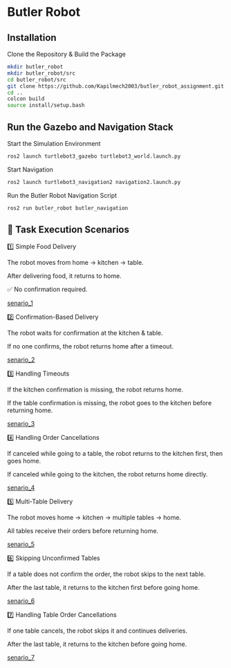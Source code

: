 # Butler Robot



## Installation
Clone the Repository & Build the Package

```bash
mkdir butler_robot
mkdir butler_robot/src
cd butler_robot/src
git clone https://github.com/Kapilmech2003/butler_robot_assignment.git
cd ..
colcon build
source install/setup.bash
```

## Run the Gazebo and Navigation Stack
Start the Simulation Environment
```bash
ros2 launch turtlebot3_gazebo turtlebot3_world.launch.py
```
Start Navigation
```bash
ros2 launch turtlebot3_navigation2 navigation2.launch.py
```
Run the Butler Robot Navigation Script
```bash
ros2 run butler_robot butler_navigation
```
## 📌 Task Execution Scenarios

1️⃣ Simple Food Delivery

The robot moves from home → kitchen → table.

After delivering food, it returns to home.

✅ No confirmation required. 

[senario_1](https://drive.google.com/file/d/1QwYb0c15ushAJMW0O8XUPT4Mamdo2WxD/view?usp=drive_link)

2️⃣ Confirmation-Based Delivery

The robot waits for confirmation at the kitchen & table.

If no one confirms, the robot returns home after a timeout.

[senario_2](https://drive.google.com/file/d/1vw5WRbhClEbJ2FXoAOgPbiy844hCCFJ-/view?usp=drive_link)

3️⃣ Handling Timeouts

If the kitchen confirmation is missing, the robot returns home.

If the table confirmation is missing, the robot goes to the kitchen before returning home.

[senario_3](https://drive.google.com/file/d/13z8vXckVLyVjkRMzzcegCV9O2tsICkJd/view?usp=drive_link)

4️⃣ Handling Order Cancellations

If canceled while going to a table, the robot returns to the kitchen first, then goes home.

If canceled while going to the kitchen, the robot returns home directly.

[senario_4](https://drive.google.com/file/d/13z8vXckVLyVjkRMzzcegCV9O2tsICkJd/view?usp=drive_link)

5️⃣ Multi-Table Delivery

The robot moves home → kitchen → multiple tables → home.

All tables receive their orders before returning home.

[senario_5](https://drive.google.com/file/d/1IU9ERwKu4yevEcObNuYkVoNf66UxecJf/view?usp=drive_link)

6️⃣ Skipping Unconfirmed Tables

If a table does not confirm the order, the robot skips to the next table.

After the last table, it returns to the kitchen first before going home.

[senario_6](https://drive.google.com/file/d/1RFFYVUVHXbYdNCSkISm_ZOQqzoYAgd-h/view?usp=drive_link)

7️⃣ Handling Table Order Cancellations

If one table cancels, the robot skips it and continues deliveries.

After the last table, it returns to the kitchen before going home.

[senario_7](https://drive.google.com/file/d/1RFFYVUVHXbYdNCSkISm_ZOQqzoYAgd-h/view?usp=drive_link)


